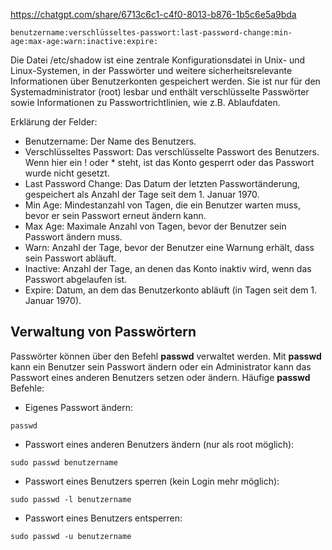 https://chatgpt.com/share/6713c6c1-c4f0-8013-b876-1b5c6e5a9bda

````
benutzername:verschlüsseltes-passwort:last-password-change:min-age:max-age:warn:inactive:expire:
````

Die Datei /etc/shadow ist eine zentrale Konfigurationsdatei in Unix- und Linux-Systemen, in der Passwörter und weitere sicherheitsrelevante Informationen über Benutzerkonten gespeichert werden. Sie ist nur für den Systemadministrator (root) lesbar und enthält verschlüsselte Passwörter sowie Informationen zu Passwortrichtlinien, wie z.B. Ablaufdaten.

Erklärung der Felder:

+ Benutzername: Der Name des Benutzers.
+ Verschlüsseltes Passwort: Das verschlüsselte Passwort des Benutzers. Wenn hier ein ! oder * steht, ist das Konto gesperrt oder das Passwort wurde nicht gesetzt.
+ Last Password Change: Das Datum der letzten Passwortänderung, gespeichert als Anzahl der Tage seit dem 1. Januar 1970.
 +   Min Age: Mindestanzahl von Tagen, die ein Benutzer warten muss, bevor er sein Passwort erneut ändern kann.
+  Max Age: Maximale Anzahl von Tagen, bevor der Benutzer sein Passwort ändern muss.
 +   Warn: Anzahl der Tage, bevor der Benutzer eine Warnung erhält, dass sein Passwort abläuft.
+  Inactive: Anzahl der Tage, an denen das Konto inaktiv wird, wenn das Passwort abgelaufen ist.
+   Expire: Datum, an dem das Benutzerkonto abläuft (in Tagen seit dem 1. Januar 1970).


## Verwaltung von Passwörtern

Passwörter können über den Befehl **passwd** verwaltet werden. Mit **passwd**  kann ein Benutzer sein Passwort ändern oder ein Administrator kann das Passwort eines anderen Benutzers setzen oder ändern. Häufige **passwd** Befehle:

+ Eigenes Passwort ändern:

```
passwd
```
+ Passwort eines anderen Benutzers ändern (nur als root möglich):

```
sudo passwd benutzername
```

+ Passwort eines Benutzers sperren (kein Login mehr möglich):
```
sudo passwd -l benutzername
```

+ Passwort eines Benutzers entsperren:
```
sudo passwd -u benutzername
```


```

```